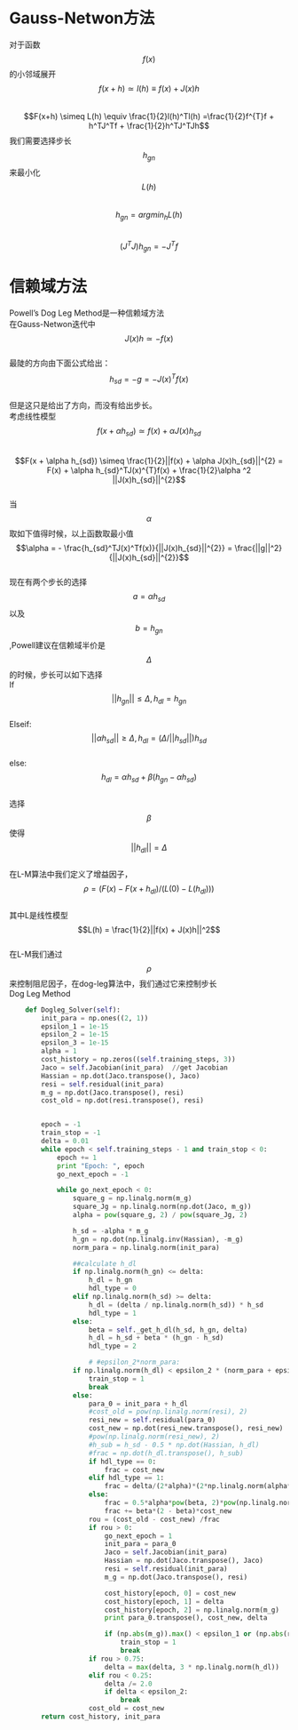 # Gauss-Netwon方法

对于函数$$f(x)$$的小邻域展开  
$$f(x+h) \simeq l(h)  \equiv f(x) + J(x)h$$  
$$F(x+h) \simeq L(h) \equiv \frac{1}{2}l(h)^Tl(h)
=\frac{1}{2}f^{T}f + h^TJ^Tf + \frac{1}{2}h^TJ^TJh$$
我们需要选择步长$$h_{gn}$$来最小化$$L(h)$$  
$$h_{gn} = argmin_h{L(h)}$$  
$$(J^TJ)h_{gn} = -J^Tf$$

# 信赖域方法

Powell’s Dog Leg Method是一种信赖域方法  
在Gauss-Netwon迭代中  
$$J(x)h \simeq  -f(x)$$  
最陡的方向由下面公式给出：  
$$h_{sd} = -g = -J(x)^Tf(x)$$  
但是这只是给出了方向，而没有给出步长。  
考虑线性模型  
$$f(x + \alpha h_{sd}) \simeq f(x) + \alpha J(x)h_{sd}$$  
$$F(x + \alpha h_{sd}) \simeq  \frac{1}{2}||f(x) + \alpha J(x)h_{sd}||^{2} 
= F(x) + \alpha h_{sd}^TJ(x)^{T}f(x) + \frac{1}{2}\alpha ^2 ||J(x)h_{sd}||^{2}$$  
当$$\alpha$$取如下值得时候，以上函数取最小值  
$$\alpha = - \frac{h_{sd}^TJ(x)^Tf(x)}{||J(x)h_{sd}||^{2}} = \frac{||g||^2}{||J(x)h_{sd}||^{2}}$$  
现在有两个步长的选择 $$a = \alpha h_{sd}$$ 以及 $$b = h_{gn}$$,Powell建议在信赖域半价是$$\Delta$$的时候，步长可以如下选择  
If $$||h_{gn}|| \leq \Delta, h_{dl} = h_{gn}$$  
Elseif: $$||\alpha h_{sd}|| \geq \Delta, h_{dl} = (\Delta / ||h_{sd}||)h_{sd}$$  
else:  
$$h_{dl} = \alpha h_{sd} + \beta(h_{gn} - \alpha h_{sd})$$  
选择$$\beta$$ 使得$$||h_{dl}|| = \Delta$$  
在L-M算法中我们定义了增益因子，  
$$\rho = (F(x) - F(x+h_{dl})/(L(0) - L(h_{dl})))$$  
其中L是线性模型  
$$L(h) = \frac{1}{2}||f(x) + J(x)h||^2$$  
在L-M我们通过$$\rho$$来控制阻尼因子，在dog-leg算法中，我们通过它来控制步长  
Dog Leg Method  


```py
    def Dogleg_Solver(self):
        init_para = np.ones((2, 1))
        epsilon_1 = 1e-15
        epsilon_2 = 1e-15
        epsilon_3 = 1e-15
        alpha = 1
        cost_history = np.zeros((self.training_steps, 3))
        Jaco = self.Jacobian(init_para)  //get Jacobian
        Hassian = np.dot(Jaco.transpose(), Jaco) 
        resi = self.residual(init_para)
        m_g = np.dot(Jaco.transpose(), resi)
        cost_old = np.dot(resi.transpose(), resi)


        epoch = -1
        train_stop = -1
        delta = 0.01
        while epoch < self.training_steps - 1 and train_stop < 0:
            epoch += 1
            print "Epoch: ", epoch
            go_next_epoch = -1

            while go_next_epoch < 0:
                square_g = np.linalg.norm(m_g)
                square_Jg = np.linalg.norm(np.dot(Jaco, m_g))
                alpha = pow(square_g, 2) / pow(square_Jg, 2)

                h_sd = -alpha * m_g
                h_gn = np.dot(np.linalg.inv(Hassian), -m_g)
                norm_para = np.linalg.norm(init_para)

                ##calculate h_dl
                if np.linalg.norm(h_gn) <= delta:
                    h_dl = h_gn
                    hdl_type = 0
                elif np.linalg.norm(h_sd) >= delta:
                    h_dl = (delta / np.linalg.norm(h_sd)) * h_sd
                    hdl_type = 1
                else:
                    beta = self._get_h_dl(h_sd, h_gn, delta)
                    h_dl = h_sd + beta * (h_gn - h_sd)
                    hdl_type = 2

                    # #epsilon_2*norm_para:
                if np.linalg.norm(h_dl) < epsilon_2 * (norm_para + epsilon_2):
                    train_stop = 1
                    break
                else:
                    para_0 = init_para + h_dl
                    #cost_old = pow(np.linalg.norm(resi), 2)
                    resi_new = self.residual(para_0)
                    cost_new = np.dot(resi_new.transpose(), resi_new)
                    #pow(np.linalg.norm(resi_new), 2)
                    #h_sub = h_sd - 0.5 * np.dot(Hassian, h_dl)
                    #frac = np.dot(h_dl.transpose(), h_sub)
                    if hdl_type == 0:
                        frac = cost_new
                    elif hdl_type == 1:
                        frac = delta/(2*alpha)*(2*np.linalg.norm(alpha*m_g) - delta)
                    else:
                        frac = 0.5*alpha*pow(beta, 2)*pow(np.linalg.norm(alpha*m_g), 2)
                        frac += beta*(2 - beta)*cost_new
                    rou = (cost_old - cost_new) /frac
                    if rou > 0:
                        go_next_epoch = 1
                        init_para = para_0
                        Jaco = self.Jacobian(init_para)
                        Hassian = np.dot(Jaco.transpose(), Jaco)
                        resi = self.residual(init_para)
                        m_g = np.dot(Jaco.transpose(), resi)

                        cost_history[epoch, 0] = cost_new
                        cost_history[epoch, 1] = delta
                        cost_history[epoch, 2] = np.linalg.norm(m_g)
                        print para_0.transpose(), cost_new, delta

                        if (np.abs(m_g)).max() < epsilon_1 or (np.abs(resi_new)).max() < epsilon_3:
                            train_stop = 1
                            break
                    if rou > 0.75:
                        delta = max(delta, 3 * np.linalg.norm(h_dl))
                    elif rou < 0.25:
                        delta /= 2.0
                        if delta < epsilon_2:
                            break
                    cost_old = cost_new
        return cost_history, init_para
```




